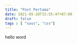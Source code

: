 ```yaml
---
title: "Post Pertama"
date: 2021-05-28T15:55:47+07:00
draft: false
tags : [ "sass", "css"]
---
```


hello word